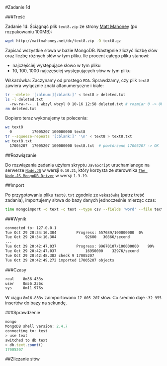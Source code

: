 #Zadanie 1d

###Treść

Zadanie 1d. Ściągnąć plik `text8.zip` ze strony [Matt Mahoney](http://mattmahoney.net/dc/textdata.html) (po rozpakowaniu 100MB):

```sh
wget http://mattmahoney.net/dc/text8.zip -O text8.gz
```

Zapisać wszystkie słowa w bazie MongoDB. Następnie zliczyć liczbę słów oraz liczbę różnych słów w tym pliku. Ile procent całego pliku stanowi:

 * najczęściej występujące słowo w tym pliku
 * 10, 100, 1000 najczęściej występujących słów w tym pliku

Wskazówka: Zaczynamy od prostego `EDA`. Sprawdzamy, czy plik `text8` zawiera wyłącznie znaki alfanumeryczne i białe:

```sh
tr --delete '[:alnum:][:blank:]' < text8 > deleted.txt
ls -l deleted.txt
  -rw-rw-r--. 1 wbzyl wbzyl 0 10-16 12:58 deleted.txt # rozmiar 0 -> OK
rm deleted.txt
```

Dopiero teraz wykonujemy te polecenia:

```sh
wc text8
  0         17005207 100000000 text8
tr --squeeze-repeats '[:blank:]' '\n' < text8 > text8.txt
wc text8.txt
  17005207  17005207 100000000 text8.txt  # powtórzone 17005207 -> OK
```

##Rozwiązanie

Do rozwiązania zadania użyłem skryptu `JavaScript` uruchamianego na serwerze [`Node.JS`](http://nodejs.org/) w wersji `0.10.21`, który korzysta ze sterownika [`The Node.JS MongoDB Driver`](http://mongodb.github.io/node-mongodb-native/) w wersji `1.3.19`.

##Import

Po przygotowaniu pliku `text8.txt` zgodnie ze `wskazówką` (patrz treść zadania), importujemy słowa do bazy danych jednocześnie mierząc czas:

```sh
time mongoimport -d text -c text --type csv --fields 'word' --file text8.txt 
```

###Wynik

```sh
connected to: 127.0.0.1
Tue Oct 29 20:34:16.304 		Progress: 557689/100000000	0%
Tue Oct 29 20:34:16.304 			92600	30866/second
...
Tue Oct 29 20:42:47.037 		Progress: 99670107/100000000	99%
Tue Oct 29 20:42:47.037 			16950000	32976/second
Tue Oct 29 20:42:48.382 check 9 17005207
Tue Oct 29 20:42:49.272 imported 17005207 objects
```

###Czasy

```sh
real	8m36.433s
user	0m56.236s
sys 	0m11.976s
```

W ciągu `8m16.833s` zaimportowano `17 005 207` słów. Co średnio daje `~32 955` insertów do bazy na sekundę.

###Sprawdzenie

```js
mongo
MongoDB shell version: 2.4.7
connecting to: test
> use text
switched to db text
> db.text.count()
17005207
```

##Zliczanie słów
